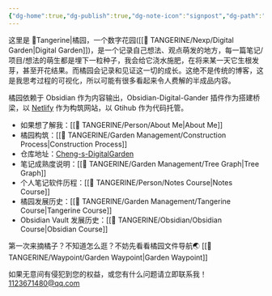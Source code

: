 ```yaml
---
{"dg-home":true,"dg-publish":true,"dg-note-icon":"signpost","dg-path":"TANGERINE.md","permalink":"/TANGERINE/","tags":["gardenEntry"],"dgPassFrontmatter":true,"noteIcon":"signpost","created":"2024-10-28T13:02:15.886+08:00","updated":"2024-11-01T22:22:35.874+08:00"}
---
```


这里是 🍊Tangerine|橘园，一个数字花园([[🍊 TANGERINE/Nexp/Digital Garden\|Digital Garden]])，是一个记录自己想法、观点萌发的地方，每一篇笔记/项目/想法的萌生都是埋下一粒种子，我会给它浇水施肥，在将来某一天它生根发芽，甚至开花结果。而橘园会记录和见证这一切的成长。这绝不是传统的博客，这是我思考过程的可视化，所以可能有很多看起来令人费解的半成品内容。

橘园依赖于 Obsidian 作为内容输出，Obsidian-Digital-Gander 插件作为搭建桥梁，以 [Netlify](https://app.netlify.com) 作为构筑网站，以 Gtihub 作为代码托管。

- 如果想了解我：[[🍊 TANGERINE/Person/About Me\|About Me]]
- 橘园构筑：[[🍊 TANGERINE/Garden Management/Construction Process\|Construction Process]]
- 仓库地址：[Cheng-s-DigitalGarden](https://github.com/1123671480/Cheng-s-DigitalGarden/tree/main)
- 笔记成熟度说明：[[🍊 TANGERINE/Garden Management/Tree Graph\|Tree Graph]]
- 个人笔记软件历程：[[🍊 TANGERINE/Person/Notes Course\|Notes Course]]
- 橘园发展历史：[[🍊 TANGERINE/Garden Management/Tangerine Course\|Tangerine Course]]
- Obsidian Vault 发展历史：[[🍊 TANGERINE/Obsidian/Obsidian Course\|Obsidian Course]]

第一次来摘橘子？不知道怎么逛？不妨先看看橘园文件导航🌏 [[🍊 TANGERINE/Waypoint/Garden Waypoint\|Garden Waypoint]]

如果无意间有侵犯到您的权益，或您有什么问题请立即联系我！ 1123671480@qq.com
